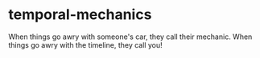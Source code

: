 # temporal-mechanics

When things go awry with someone's car, they call their mechanic.
When things go awry with the timeline, they call you!
